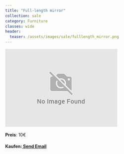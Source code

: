 ```yaml
---
title: "Full-length mirror"
collection: sale
category: Furniture
classes: wide
header: 
  teaser: /assets/images/sale/fulllength_mirror.png
---
```




<a href="">
  <img src="/assets/images/sale/fulllength_mirror.png" alt="Full-length mirror">
</a>

**Preis**: 10€


#### Kaufen:<a href = "mailto: digitaldasler@gmail.com?subject = Full-length mirror"> Send Email </a>

